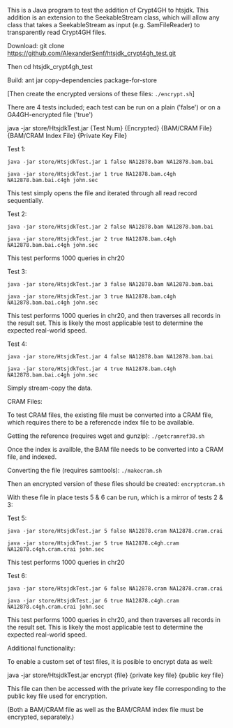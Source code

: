 This is a Java program to test the addition of Crypt4GH to htsjdk. This addition is an extension to the SeekableStream class, which will allow any class that takes a SeekableStream as input (e.g. SamFileReader) to transparently read Crypt4GH files.

Download: git clone https://github.com/AlexanderSenf/htsjdk_crypt4gh_test.git

Then cd htsjdk_crypt4gh_test

Build: ant jar copy-dependencies package-for-store

[Then create the encrypted versions of these files: `./encrypt.sh`]

There are 4 tests included; each test can be run on a plain ('false') or on a GA4GH-encrypted file ('true')

java -jar store/HtsjdkTest.jar {Test Num} {Encrypted} {BAM/CRAM File} {BAM/CRAM Index File} {Private Key File}

Test 1:

`java -jar store/HtsjdkTest.jar 1 false NA12878.bam NA12878.bam.bai`

`java -jar store/HtsjdkTest.jar 1 true NA12878.bam.c4gh NA12878.bam.bai.c4gh john.sec`

This test simply opens the file and iterated through all read record sequentially.

Test 2:

`java -jar store/HtsjdkTest.jar 2 false NA12878.bam NA12878.bam.bai`

`java -jar store/HtsjdkTest.jar 2 true NA12878.bam.c4gh NA12878.bam.bai.c4gh john.sec`

This test performs 1000 queries in chr20

Test 3:

`java -jar store/HtsjdkTest.jar 3 false NA12878.bam NA12878.bam.bai`

`java -jar store/HtsjdkTest.jar 3 true NA12878.bam.c4gh NA12878.bam.bai.c4gh john.sec`

This test performs 1000 queries in chr20, and then traverses all records in the result set. This is likely the most applicable test to determine the expected real-world speed.

Test 4:

`java -jar store/HtsjdkTest.jar 4 false NA12878.bam NA12878.bam.bai`

`java -jar store/HtsjdkTest.jar 4 true NA12878.bam.c4gh NA12878.bam.bai.c4gh john.sec`

Simply stream-copy the data.


CRAM Files:

To test CRAM files, the existing file must be converted into a CRAM file, which requires there to be a referencde index file to be available.

Getting the reference (requires wget and gunzip): `./getcramref38.sh`

Once the index is availble, the BAM file needs to be converted into a CRAM file, and indexed.

Converting the file (requires samtools): `./makecram.sh`

Then an encrypted version of these files should be created: `encryptcram.sh`

With these file in place tests 5 & 6 can be run, which is a mirror of tests 2 & 3:

Test 5:

`java -jar store/HtsjdkTest.jar 5 false NA12878.cram NA12878.cram.crai`

`java -jar store/HtsjdkTest.jar 5 true NA12878.c4gh.cram NA12878.c4gh.cram.crai john.sec`

This test performs 1000 queries in chr20

Test 6:

`java -jar store/HtsjdkTest.jar 6 false NA12878.cram NA12878.cram.crai`

`java -jar store/HtsjdkTest.jar 6 true NA12878.c4gh.cram NA12878.c4gh.cram.crai john.sec`

This test performs 1000 queries in chr20, and then traverses all records in the result set. This is likely the most applicable test to determine the expected real-world speed.


Additional functionality:

To enable a custom set of test files, it is posible to encrypt data as well:

java -jar store/HtsjdkTest.jar encrypt {file} {private key file} {public key file}

This file can then be accessed with the private key file corresponding to the public key file used for encryption.

(Both a BAM/CRAM file as well as the BAM/CRAM index file must be encrypted, separately.)
